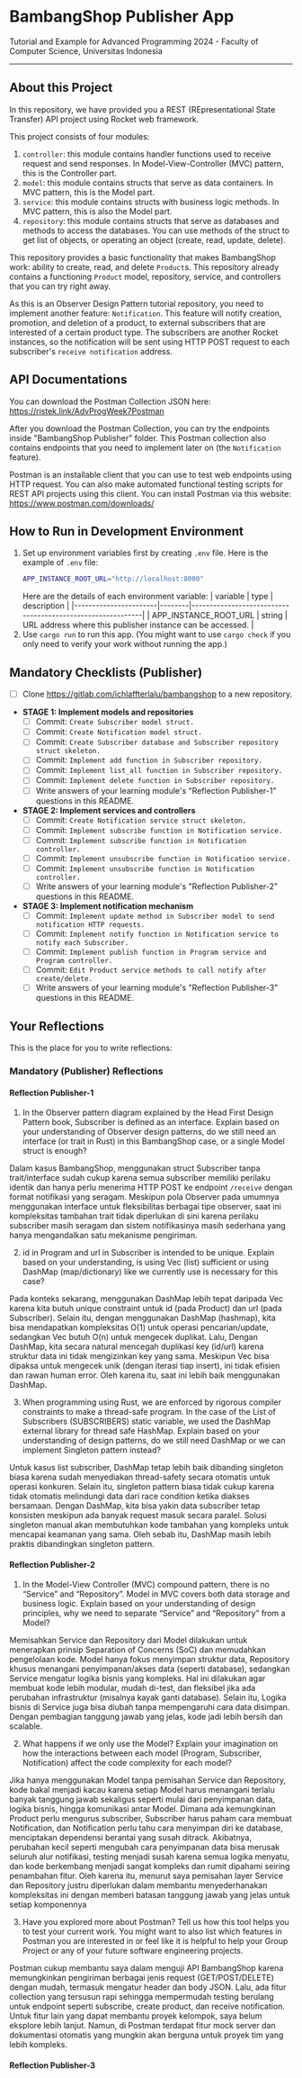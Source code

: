 # BambangShop Publisher App
Tutorial and Example for Advanced Programming 2024 - Faculty of Computer Science, Universitas Indonesia

---

## About this Project
In this repository, we have provided you a REST (REpresentational State Transfer) API project using Rocket web framework.

This project consists of four modules:
1.  `controller`: this module contains handler functions used to receive request and send responses.
    In Model-View-Controller (MVC) pattern, this is the Controller part.
2.  `model`: this module contains structs that serve as data containers.
    In MVC pattern, this is the Model part.
3.  `service`: this module contains structs with business logic methods.
    In MVC pattern, this is also the Model part.
4.  `repository`: this module contains structs that serve as databases and methods to access the databases.
    You can use methods of the struct to get list of objects, or operating an object (create, read, update, delete).

This repository provides a basic functionality that makes BambangShop work: ability to create, read, and delete `Product`s.
This repository already contains a functioning `Product` model, repository, service, and controllers that you can try right away.

As this is an Observer Design Pattern tutorial repository, you need to implement another feature: `Notification`.
This feature will notify creation, promotion, and deletion of a product, to external subscribers that are interested of a certain product type.
The subscribers are another Rocket instances, so the notification will be sent using HTTP POST request to each subscriber's `receive notification` address.

## API Documentations

You can download the Postman Collection JSON here: https://ristek.link/AdvProgWeek7Postman

After you download the Postman Collection, you can try the endpoints inside "BambangShop Publisher" folder.
This Postman collection also contains endpoints that you need to implement later on (the `Notification` feature).

Postman is an installable client that you can use to test web endpoints using HTTP request.
You can also make automated functional testing scripts for REST API projects using this client.
You can install Postman via this website: https://www.postman.com/downloads/

## How to Run in Development Environment
1.  Set up environment variables first by creating `.env` file.
    Here is the example of `.env` file:
    ```bash
    APP_INSTANCE_ROOT_URL="http://localhost:8000"
    ```
    Here are the details of each environment variable:
    | variable              | type   | description                                                |
    |-----------------------|--------|------------------------------------------------------------|
    | APP_INSTANCE_ROOT_URL | string | URL address where this publisher instance can be accessed. |
2.  Use `cargo run` to run this app.
    (You might want to use `cargo check` if you only need to verify your work without running the app.)

## Mandatory Checklists (Publisher)
-   [ ] Clone https://gitlab.com/ichlaffterlalu/bambangshop to a new repository.
-   **STAGE 1: Implement models and repositories**
    -   [ ] Commit: `Create Subscriber model struct.`
    -   [ ] Commit: `Create Notification model struct.`
    -   [ ] Commit: `Create Subscriber database and Subscriber repository struct skeleton.`
    -   [ ] Commit: `Implement add function in Subscriber repository.`
    -   [ ] Commit: `Implement list_all function in Subscriber repository.`
    -   [ ] Commit: `Implement delete function in Subscriber repository.`
    -   [ ] Write answers of your learning module's "Reflection Publisher-1" questions in this README.
-   **STAGE 2: Implement services and controllers**
    -   [ ] Commit: `Create Notification service struct skeleton.`
    -   [ ] Commit: `Implement subscribe function in Notification service.`
    -   [ ] Commit: `Implement subscribe function in Notification controller.`
    -   [ ] Commit: `Implement unsubscribe function in Notification service.`
    -   [ ] Commit: `Implement unsubscribe function in Notification controller.`
    -   [ ] Write answers of your learning module's "Reflection Publisher-2" questions in this README.
-   **STAGE 3: Implement notification mechanism**
    -   [ ] Commit: `Implement update method in Subscriber model to send notification HTTP requests.`
    -   [ ] Commit: `Implement notify function in Notification service to notify each Subscriber.`
    -   [ ] Commit: `Implement publish function in Program service and Program controller.`
    -   [ ] Commit: `Edit Product service methods to call notify after create/delete.`
    -   [ ] Write answers of your learning module's "Reflection Publisher-3" questions in this README.

## Your Reflections
This is the place for you to write reflections:

### Mandatory (Publisher) Reflections

#### Reflection Publisher-1

1. In the Observer pattern diagram explained by the Head First Design Pattern book, Subscriber is defined as an interface. Explain based on your understanding of Observer design patterns, do we still need an interface (or trait in Rust) in this BambangShop case, or a single Model struct is enough?

Dalam kasus BambangShop, menggunakan struct Subscriber tanpa trait/interface sudah cukup karena semua subscriber memiliki perilaku identik dan hanya perlu menerima HTTP POST ke endpoint `/receive` dengan format notifikasi yang seragam. Meskipun pola Observer pada umumnya menggunakan interface untuk fleksibilitas berbagai tipe observer, saat ini kompleksitas tambahan trait tidak diperlukan di sini karena  perilaku subscriber masih seragam dan sistem notifikasinya masih sederhana yang hanya mengandalkan satu mekanisme pengiriman.

2. id in Program and url in Subscriber is intended to be unique. Explain based on your understanding, is using Vec (list) sufficient or using DashMap (map/dictionary) like we currently use is necessary for this case?

Pada konteks sekarang, menggunakan DashMap lebih tepat daripada Vec karena kita butuh unique constraint untuk id (pada Product) dan url (pada Subscriber). Selain itu, dengan menggunakan DashMap (hashmap), kita bisa mendapatkan kompleksitas O(1) untuk operasi pencarian/update, sedangkan Vec butuh O(n) untuk mengecek duplikat. Lalu, Dengan DashMap, kita secara natural mencegah duplikasi key (id/url) karena struktur data ini tidak mengizinkan key yang sama. Meskipun Vec bisa dipaksa untuk mengecek unik (dengan iterasi tiap insert), ini tidak efisien dan rawan human error. Oleh karena itu, saat ini lebih baik menggunakan DashMap.

3. When programming using Rust, we are enforced by rigorous compiler constraints to make a thread-safe program. In the case of the List of Subscribers (SUBSCRIBERS) static variable, we used the DashMap external library for thread safe HashMap. Explain based on your understanding of design patterns, do we still need DashMap or we can implement Singleton pattern instead?

Untuk kasus list subscriber, DashMap tetap lebih baik dibanding singleton biasa karena sudah menyediakan thread-safety secara otomatis untuk operasi konkuren. Selain itu, singleton pattern biasa tidak cukup karena tidak otomatis melindungi data dari race condition ketika diakses bersamaan. Dengan DashMap, kita bisa yakin data subscriber tetap konsisten meskipun ada banyak request masuk secara paralel. Solusi singleton manual akan membutuhkan kode tambahan yang kompleks untuk mencapai keamanan yang sama. Oleh sebab itu, DashMap masih lebih praktis dibandingkan singleton pattern.

#### Reflection Publisher-2

1. In the Model-View Controller (MVC) compound pattern, there is no “Service” and “Repository”. Model in MVC covers both data storage and business logic. Explain based on your understanding of design principles, why we need to separate “Service” and “Repository” from a Model?

Memisahkan Service dan Repository dari Model dilakukan untuk menerapkan prinsip Separation of Concerns (SoC) dan memudahkan pengelolaan kode. Model hanya fokus menyimpan struktur data, Repository khusus menangani penyimpanan/akses data (seperti database), sedangkan Service mengatur logika bisnis yang kompleks. Hal ini dilakukan agar membuat kode lebih modular, mudah di-test, dan fleksibel jika ada perubahan infrastruktur (misalnya kayak ganti database). Selain itu, Logika bisnis di Service juga bisa diubah tanpa mempengaruhi cara data disimpan. Dengan pembagian tanggung jawab yang jelas, kode jadi lebih bersih dan scalable.

2. What happens if we only use the Model? Explain your imagination on how the interactions between each model (Program, Subscriber, Notification) affect the code complexity for each model?

Jika hanya menggunakan Model tanpa pemisahan Service dan Repository, kode bakal menjadi kacau karena setiap Model harus menangani terlalu banyak tanggung jawab sekaligus seperti mulai dari penyimpanan data, logika bisnis, hingga komunikasi antar Model. Dimana ada kemungkinan Product perlu mengurus subscriber, Subscriber harus paham cara membuat Notification, dan Notification perlu tahu cara menyimpan diri ke database, menciptakan dependensi berantai yang susah ditrack. Akibatnya, perubahan kecil seperti mengubah cara penyimpanan data bisa merusak seluruh alur notifikasi, testing menjadi susah karena semua logika menyatu, dan kode berkembang menjadi sangat kompleks dan rumit dipahami seiring penambahan fitur. Oleh karena itu, menurut saya pemisahan layer Service dan Repository justru diperlukan dalam membantu menyederhanakan kompleksitas ini dengan memberi batasan tanggung jawab yang jelas untuk setiap komponennya

3. Have you explored more about Postman? Tell us how this tool helps you to test your current work. You might want to also list which features in Postman you are interested in or feel like it is helpful to help your Group Project or any of your future software engineering projects.

Postman cukup membantu saya dalam menguji API BambangShop karena memungkinkan pengiriman berbagai jenis request (GET/POST/DELETE) dengan mudah, termasuk mengatur header dan body JSON. Lalu, ada fitur collection yang tersusun rapi sehingga mempermudah testing berulang untuk endpoint seperti subscribe, create product, dan receive notification. Untuk fitur lain yang dapat membantu proyek kelompok, saya belum eksplore lebih lanjut. Namun, di Postman terdapat fitur mock server dan dokumentasi otomatis yang mungkin akan berguna untuk proyek tim yang lebih kompleks.

#### Reflection Publisher-3
